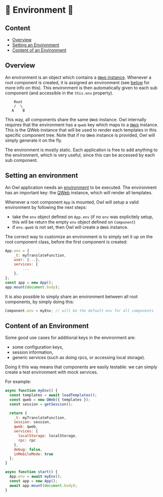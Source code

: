 # 🦉 Environment 🦉

## Content

- [Overview](#overview)
- [Setting an Environment](#setting-an-environment)
- [Content of an Environment](#content-of-an-environment)

## Overview

An environment is an object which contains a [`QWeb` instance](qweb_engine.md). Whenever
a root component is created, it is assigned an environment (see
[below](#setting-an-environment) for more info on this). This environment is
then automatically given to each sub component (and accessible in the `this.env`
property).

```
    Root
    /  \
   A    B
```

This way, all components share the same `QWeb` instance. Owl internally requires
that the environment has a `qweb` key which maps to a
[`QWeb`](qweb_engine.md) instance. This is the QWeb instance that will be used to
render each templates in this specific component tree. Note that if no `QWeb`
instance is provided, Owl will simply generate it on the fly.

The environment is mostly static. Each application is free to add anything to
the environment, which is very useful, since this can be accessed by each sub
component.

## Setting an environment

An Owl application needs an [environment](environment.md) to be executed. The
environment has an important key: the [QWeb](qweb_engine.md) instance, which will render
all templates.

Whenever a root component `App` is mounted, Owl will setup a valid environment by
following the next steps:

- take the `env` object defined on `App.env` (if no `env` was explicitely setup,
  this will be return the empty `env` object defined on `Component`)
- if `env.qweb` is not set, then Owl will create a `QWeb` instance.

The correct way to customize an environment is to simply set it up on the root
component class, before the first component is created:

```js
App.env = {
    _t: myTranslateFunction,
    user: {...},
    services: {
        ...
    },
};
const app = new App();
app.mount(document.body);
```

It is also possible to simply share an environment between all root components,
by simply doing this:

```js
Component.env = myEnv; // will be the default env for all components
```

## Content of an Environment

Some good use cases for additional keys in the environment are:

- some configuration keys,
- session information,
- generic services (such as doing rpcs, or accessing local storage).

Doing it this way means that components are easily testable: we can simply
create a test environment with mock services.

For example:

```js
async function myEnv() {
  const templates = await loadTemplates();
  const qweb = new QWeb({ templates });
  const session = getSession();

  return {
    _t: myTranslateFunction,
    session: session,
    qweb: qweb,
    services: {
      localStorage: localStorage,
      rpc: rpc
    },
    debug: false,
    inMobileMode: true
  };
}

async function start() {
  App.env = await myEnv();
  const app = new App();
  await app.mount(document.body);
}
```
